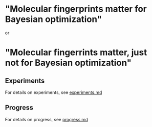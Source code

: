 # "Molecular fingerprints matter for Bayesian optimization"

or

# "Molecular fingerrints matter, just not for Bayesian optimization"

## Experiments

For details on experiments, see [experiments.md](./experiments.md)

## Progress

For details on progress, see [progress.md](./progress.md)
